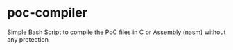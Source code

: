 # poc-compiler
Simple Bash Script to compile the PoC files in C or Assembly (nasm) without any protection
